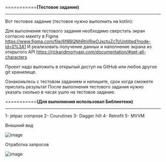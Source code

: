 ===========**(Тестовое задание)**
____________________________________________________________

Вот тестовое задание (тестовое нужно выполнить на kotlin):

Для выполнения тестового задания необходимо сверстать экран согласно макету в Figma
https://www.figma.com/file/6f8BQNhRhVRwOJxctuZcTt/Untitled?node-id=0%3A1 
И реализовать получение данных и наполнение экрана из открытого API
https://rickandmortyapi.com/documentation/#get-all-characters

Проект надо выложить в открытый доступ на GitHub или любое другое git хранилище.

Ознакомьтесь с тестовом заданием и напишите, срок когда сможете прислать результат
После выполнения тестового задания нужно указать сколько в часах ушло на тестовое задание.

===========**(Для выполнения использовал Библиотеки)**
_______________________________________________________________________________
1- jetpac compose 
2- Courutines 
3- Dagger hilt 
4- Retrofit
5- MVVM

Внешний вид 

![image](https://github.com/user-attachments/assets/186cfbf7-5604-40ef-941b-2b1a9b501c26)

Отработка запросов

![image](https://github.com/user-attachments/assets/0b6bc72a-5127-466c-b24c-f107c9b82fa3)
